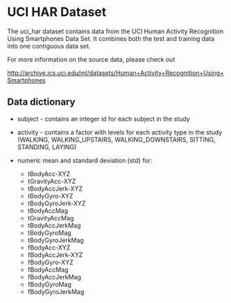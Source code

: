 # UCI HAR Dataset

The uci_har dataset contains data from the UCI Human Activity Recognition Using Smartphones Data Set. 
It combines both the test and training data into one contiguous data set.

For more information on the source data, please check out 

http://archive.ics.uci.edu/ml/datasets/Human+Activity+Recognition+Using+Smartphones

## Data dictionary

* subject - contains an integer id for each subject in the study
* activity - contains a factor with levels for each activity type in the study 
(WALKING, 
WALKING_UPSTAIRS, 
WALKING_DOWNSTAIRS, 
SITTING, 
STANDING, 
LAYING)


* numeric mean and standard deviation (std) for:
  * tBodyAcc-XYZ
  * tGravityAcc-XYZ
  * tBodyAccJerk-XYZ
  * tBodyGyro-XYZ
  * tBodyGyroJerk-XYZ
  * tBodyAccMag
  * tGravityAccMag
  * tBodyAccJerkMag
  * tBodyGyroMag
  * tBodyGyroJerkMag
  * fBodyAcc-XYZ
  * fBodyAccJerk-XYZ
  * fBodyGyro-XYZ
  * fBodyAccMag
  * fBodyAccJerkMag
  * fBodyGyroMag
  * fBodyGyroJerkMag
